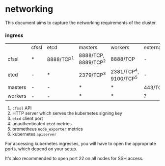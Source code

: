 # networking

This document aims to capture the networking requirements of the cluster.

### ingress

| | | | | | |
| - | - | - | - | - | - |
|         | cfssl | etcd | masters | workers | external |
| cfssl   | * | 8888/TCP<sup>1</sup> | 8888/TCP, 8889/TCP<sup>2</sup> | 8888/TCP | - |
| etcd    | - | * | 2379/TCP<sup>3</sup> | 2381/TCP<sup>4</sup>, 9100/TCP<sup>5</sup> | - |
| masters | - | - | * | * | 443/TCP<sup>6</sup> |
| workers | - | - | * | * | ? |


1. `cfssl` API
1. HTTP server which serves the kubernetes signing key
1. `etcd` client port
1. unauthenticated `etcd` metrics
1. prometheus `node_exporter` metrics
1. kubernetes `apiserver`

For accessing kubernetes ingresses, you will have to open the appropriate ports, which depend on your setup.

It's also recommended to open port 22 on all nodes for SSH access.
